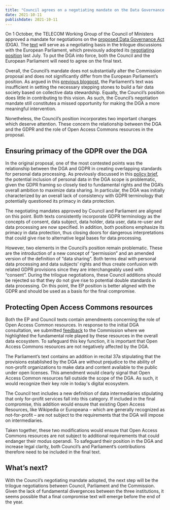 ```yaml
---
title: "Council agrees on a negotiating mandate on the Data Governance Act"
date: 2021-10-11
publishdate: 2021-10-11
---
```


On 1 October, the TELECOM Working Group of the Council of Ministers approved a mandate for negotiations on the [proposed Data Governance Act](https://eur-lex.europa.eu/legal-content/EN/TXT/?uri=CELEX%3A52020PC0767) (DGA). The [text](https://www.consilium.europa.eu/en/press/press-releases/2021/10/01/eu-looks-to-make-data-sharing-easier-council-agrees-position-on-data-governance-act/) will serve as a negotiating basis in the trilogue discussions with the European Parliament, which previously adopted its [negotiating position](https://www.europarl.europa.eu/doceo/document/A-9-2021-0248_EN.html) last July. To put the DGA into force, both the Council and the European Parliament will need to agree on the final text.

Overall, the Council’s mandate does not substantially alter the Commission proposal and does not significantly differ from the European Parliament’s position. As argued in this [previous blogpost](https://www.openfuture.eu/ep-misses-opportunity-data-commons/), the Parliament’s text was insufficient in setting the necessary stepping stones to build a fair data society based on collective data stewardship. Equally, the Council’s position does little in contributing to this vision. As such, the Council’s negotiation mandate still constitutes a missed opportunity for making the DGA a more meaningful intervention. 

Nonetheless, the Council’s position incorporates two important changes which deserve attention. These concern the relationship between the DGA and the GDPR and the role of Open Access Commons resources in the proposal.

## Ensuring primacy of the GDPR over the DGA

In the original proposal, one of the most contested points was the relationship between the DGA and GDPR in creating overlapping standards for personal data processing. As previously discussed in this [policy brief](https://www.openfuture.eu/five-opportunities-data-commons/), the potential inclusion of personal data in the DGA scope is problematic, given the GDPR framing so closely tied to fundamental rights and the DGA’s overall ambition to maximize data sharing. In particular, the DGA was initially characterized by an overall lack of consistency with GDPR terminology that potentially questioned its primacy  in data protection. 

The negotiating mandates approved by Council and Parliament are aligned on this point. Both texts consistently incorporate GDPR terminology as the concepts of consent, data subject, data holder, data user, data re-user and data processing are now specified. In addition, both positions emphasize its primacy in data protection, thus closing doors for dangerous interpretations that could give rise to alternative legal bases for data processing. 

However, two elements in the Council’s position remain problematic. These are the introduction of a new concept of “permission” and an amended version of the definition of “data sharing”. Both terms deal with personal data processing and data subjects’ rights and thus create confusion with related GDPR provisions since they are interchangeably used with “consent”. During the trilogue negotiations, these Council additions should be rejected so that they do not give rise to potential double standards in data processing. On this point, the EP position is better aligned with the GDPR and should be used as a basis for the final compromise. 

## Protecting Open Access Commons resources

Both the EP and Council texts contain amendments concerning the role of Open Access Common resources. In response to  the initial DGA consultation, we submitted [feedback](https://ec.europa.eu/info/law/better-regulation/have-your-say/initiatives/12491-Data-sharing-in-the-EU-common-European-data-spaces-new-rules-/F1656900_en) to the Commission where we highlighted the fundamental role played by these resources in the overall data ecosystem. To safeguard this key function, it is important that Open Access Commons resources are not negatively affected by the DGA.  

The Parliament’s text contains an addition in recital 37a stipulating that the provisions established by the DGA are without prejudice to the ability of non-profit organizations to make data and content available to the public under open licenses. This amendment would clearly signal that Open Access Common resources fall outside the scope of the DGA. As such, it would recognize their key role in today's digital ecosystem.   

The Council text includes a new definition of data intermediaries stipulating that only for-profit services fall into this category. If included in the final compromise, this addition would ensure that existing Open Access Resources, like  Wikipedia or Europeana – which are generally recognized as not-for-profit – are not subject to the requirements that the DGA will impose on intermediaries.

Taken together, these two modifications would ensure that Open Access Commons resources are not subject to additional requirements that could endanger their modus operandi.  To safeguard their position in the DGA and increase legal clarity, both Council’s and Parliament’s contributions therefore need to be included in the final text. 

## What’s next?

With the Council’s negotiating mandate adopted, the next step will be the trilogue negotiations between Council, Parliament and the Commission. Given the lack of fundamental divergences between the three institutions, it seems possible that a final compromise text will emerge before the end of the year.

